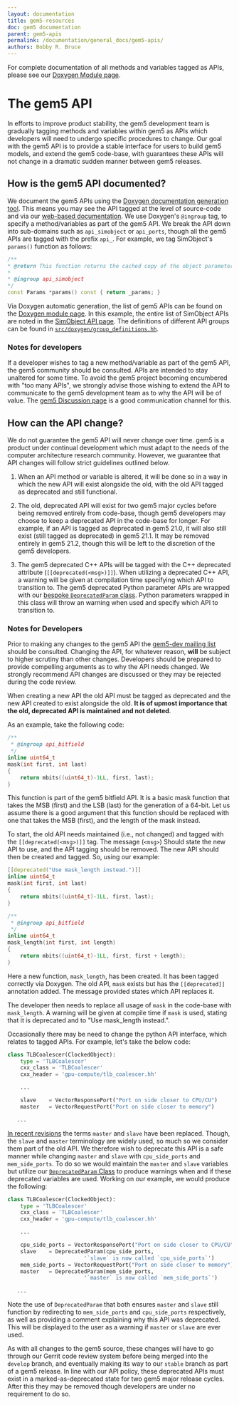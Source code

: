 ```yaml
---
layout: documentation
title: gem5-resources
doc: gem5 documentation
parent: gem5-apis
permalink: /documentation/general_docs/gem5-apis/
authors: Bobby R. Bruce
---
```


For complete documentation of all methods and variables tagged as APIs, please
see our [Doxygen Module page](
http://doxygen.gem5.org/release/v20-1-0-0/modules.html).

# The gem5 API

In efforts to improve product stability, the gem5 development team is gradually
tagging methods and variables within gem5 as APIs which developers will need to
undergo specific procedures to change. Our goal with the gem5 API is to provide
a stable interface for users to build gem5 models, and extend the gem5
code-base, with guarantees these APIs will not change in a dramatic sudden
manner between gem5 releases.

## How is the gem5 API documented?

We document the gem5 APIs using the [Doxygen documentation generation tool](
https://www.doxygen.nl/index.html). This means you may see the API tagged
at the level of source-code and via our [web-based documentation](
http://doxygen.gem5.org). We use Doxygen's `@ingroup` tag, to specify a
method/variables as part of the gem5 API. We break the API down into
sub-domains such as `api_simobject` or `api_ports`, though all the gem5 APIs
are tagged with the prefix `api_`. For example, we tag SimObject's `params()`
function as follows:

```cpp
/**
* @return This function returns the cached copy of the object parameters.
*
* @ingroup api_simobject
*/
const Params *params() const { return _params; }
```

Via Doxygen automatic generation, the list of gem5 APIs can be found on the
[Doxygen module page](http://doxygen.gem5.org/release/current/modules.html).
In this example, the entire list of SimObject APIs are noted in the
[SimObject API page](
http://doxygen.gem5.org/release/current/group__api__simobject.html). The
definitions of different API groups can be found in
[`src/doxygen/group_definitions.hh`](
https://github.com/gem5/gem5/blob/stable/src/doxygen/group_definitions.hh).

### Notes for developers

If a developer wishes to tag a new method/variable as part of the gem5 API,
the gem5 community should be consulted. APIs are intended to stay unaltered for
some time. To avoid the gem5 project becoming encumbered with "too many APIs",
we strongly advise those wishing to extend the API to communicate to the
gem5 development team as to why the API will be of value. The
[gem5 Discussion page](https://github.com/orgs/gem5/discussions/categories/gem5-dev)
is a good communication channel for this.

## How can the API change?

We do not guarantee the gem5 API will never change over time. gem5 is a
product under continual development which must adapt to the needs of the
computer architecture research community. However, we guarantee that API
changes will follow strict guidelines outlined below.

1. When an API method or variable is altered, it will be done so in a way in
which the new API will exist alongside the old, with the old API tagged as
deprecated and still functional.

2. The old, deprecated API will exist for two gem5 major cycles before being
removed entirely from code-base, though gem5 developers may choose to keep a
deprecated API in the code-base for longer. For example, if an API is tagged as
deprecated in gem5 21.0, it will also still exist (still tagged as deprecated)
in gem5 21.1. It may be removed entirely in gem5 21.2, though this will be left
to the discretion of the gem5 developers.

3. The gem5 deprecated C++ APIs will be tagged with the C++ deprecated
attribute (`[[deprecated(<msg>)]]`). When utilizing a deprecated C++ API, a
warning will be given at compilation time specifying which API to transition
to. The gem5 deprecated Python parameter APIs are wrapped with our [bespoke
`DeprecatedParam` class](
https://github.com/gem5/gem5/blob/bd13e8e206e6c86581cf9afa904ef1060351a4b0/src/python/m5/params.py#L2166).
Python parameters wrapped in this class will throw an warning when used and
specify which API to transition to.

### Notes for Developers

Prior to making any changes to the gem5 API the [gem5-dev mailing list](
/ask-a-question/) should be consulted. Changing the API, for whatever reason,
**will** be subject to higher scrutiny than other changes. Developers should
be prepared to provide compelling arguments as to why the API needs changed. We
strongly recommend API changes are discussed or they may be rejected during the
code review.

When creating a new API the old API must be tagged as deprecated and the new
API created to exist alongside the old. **It is of upmost importance that the
old, deprecated API is maintained and not deleted**.

As an example, take the following code:

```cpp
/**
 * @ingroup api_bitfield
 */
inline uint64_t
mask(int first, int last)
{
    return mbits((uint64_t)-1LL, first, last);
}
```

This function is part of the gem5 bitfield API. It is a basic mask function
that takes the MSB (first) and the LSB (last) for the generation of a 64-bit.
Let us assume there is a good argument that this function should be replaced
with one that takes the MSB (first), and the length of the mask instead.

To start, the old API needs maintained (i.e., not changed) and tagged with the
`[[deprecated(<msg>)]]` tag. The message (`<msg>`) Should state the new API
to use, and the API tagging should be removed. The new API should then be
created and tagged. So, using our example:

```cpp
[[deprecated("Use mask_length instead.")]]
inline uint64_t
mask(int first, int last)
{
    return mbits((uint64_t)-1LL, first, last);
}

/**
 * @ingroup api_bitfield
 */
inline uint64_t
mask_length(int first, int length)
{
    return mbits((uint64_t)-1LL, first, first + length);
}
```

Here a new function, `mask_length`, has been created. It has been tagged
correctly via Doxygen. The old API, `mask` exists but has the
`[[deprecated]]` annotation added. The message provided states which API
replaces it.

The developer then needs to replace all usage of `mask` in the code-base with
`mask_length`. A warning will be given at compile time if `mask` is used,
stating that it is deprecated and to "Use mask\_length instead.".

Occasionally there may be need to change the python API interface, which
relates to tagged APIs. For example, let's take the below code:

```python
class TLBCoalescer(ClockedObject):
    type = 'TLBCoalescer'
    cxx_class = 'TLBCoalescer'
    cxx_header = 'gpu-compute/tlb_coalescer.hh'

    ...

    slave    = VectorResponsePort("Port on side closer to CPU/CU")
    master   = VectorRequestPort("Port on side closer to memory")

   ...
```

[In recent revisions](
https://github.com/gem5/gem5/tree/392c1ced53827198652f5eda58e1874246b024f4)
the terms `master` and `slave` have been replaced. Though, the `slave` and
`master` terminology are widely used, so much so we consider them part of the
old API. We therefore wish to deprecate this API is a safe manner while
changing `master` and `slave` with `cpu_side_ports` and `mem_side_ports`. To
do so we would maintain the `master` and `slave` variables but utilize our
[`DeprecatedParam` Class](
https://github.com/gem5/gem5/blob/bd13e8e206e6c86581cf9afa904ef1060351a4b0/src/python/m5/params.py#L2166)
to produce warnings when and if these deprecated variables are used. Working on
our example, we would produce the following:

```python
class TLBCoalescer(ClockedObject):
    type = 'TLBCoalescer'
    cxx_class = 'TLBCoalescer'
    cxx_header = 'gpu-compute/tlb_coalescer.hh'

    ...

    cpu_side_ports = VectorResponsePort("Port on side closer to CPU/CU")
    slave    = DeprecatedParam(cpu_side_ports,
                        '`slave` is now called `cpu_side_ports`')
    mem_side_ports = VectorRequestPort("Port on side closer to memory")
    master   = DeprecatedParam(mem_side_ports,
                        '`master` is now called `mem_side_ports`')

   ...
```

Note the use of `DeprecatedParam` that both ensures `master` and `slave` still
function by redirecting to `mem_side_ports` and `cpu_side_ports` respectively,
as well as providing a comment explaining why this API was deprecated. This
will be displayed to the user as a warning if `master` or `slave` are ever
used.

As with all changes to the gem5 source, these changes will have to go through
our Gerrit code review system before being merged into the `develop` branch,
and eventually making its way to our `stable` branch as part of a gem5 release.
In line with our API policy, these deprecated APIs must exist in a
marked-as-deprecated state for two gem5 major release cycles. After this they
may be removed though developers are under no requirement to do so.
